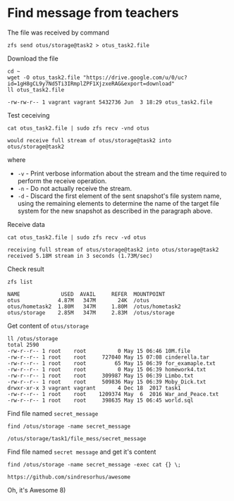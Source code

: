 # Find message from teachers

The file was received by command
```shell
zfs send otus/storage@task2 > otus_task2.file
```

Download the file
```shell
cd ~
wget -O otus_task2.file "https://drive.google.com/u/0/uc?id=1gH8gCL9y7Nd5Ti3IRmplZPF1XjzxeRAG&export=download"
ll otus_task2.file 
```
```log
-rw-rw-r-- 1 vagrant vagrant 5432736 Jun  3 18:29 otus_task2.file
```

Test ceceiving
```shell
cat otus_task2.file | sudo zfs recv -vnd otus
```
```log
would receive full stream of otus/storage@task2 into otus/storage@task2
```

where
- `-v` - Print verbose information about the stream and the time required to perform the receive operation.
- `-n` - Do not actually receive the stream.
- `-d` - Discard the first element of the sent snapshot's file system name, using the remaining elements to determine the name of the target file system for the new snapshot as described in the paragraph above.

Receive data
```shell
cat otus_task2.file | sudo zfs recv -vd otus
```
```log
receiving full stream of otus/storage@task2 into otus/storage@task2
received 5.18M stream in 3 seconds (1.73M/sec)
```

Check result
```shell
zfs list
```
```log
NAME             USED  AVAIL     REFER  MOUNTPOINT
otus            4.87M   347M       24K  /otus
otus/hometask2  1.80M   347M     1.80M  /otus/hometask2
otus/storage    2.85M   347M     2.83M  /otus/storage
```

Get content of `otus/storage`
```shell
ll /otus/storage
total 2590
-rw-r--r-- 1 root    root          0 May 15 06:46 10M.file
-rw-r--r-- 1 root    root     727040 May 15 07:08 cinderella.tar
-rw-r--r-- 1 root    root         65 May 15 06:39 for_examaple.txt
-rw-r--r-- 1 root    root          0 May 15 06:39 homework4.txt
-rw-r--r-- 1 root    root     309987 May 15 06:39 Limbo.txt
-rw-r--r-- 1 root    root     509836 May 15 06:39 Moby_Dick.txt
drwxr-xr-x 3 vagrant vagrant       4 Dec 18  2017 task1
-rw-r--r-- 1 root    root    1209374 May  6  2016 War_and_Peace.txt
-rw-r--r-- 1 root    root     398635 May 15 06:45 world.sql
```

Find file named `secret_message`
```shell
find /otus/storage -name secret_message
```
```log
/otus/storage/task1/file_mess/secret_message
```

Find file named `secret message` and get it's content
```shell
find /otus/storage -name secret_message -exec cat {} \;
```
```log
https://github.com/sindresorhus/awesome
```

Oh, it's Awesome 8)
